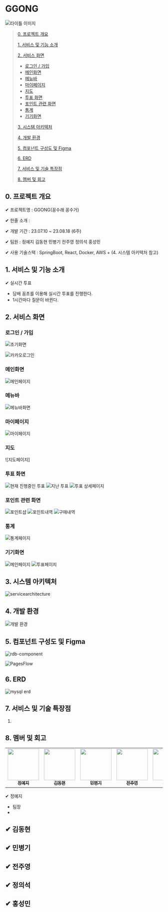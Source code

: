   # GGONG

![타이틀 이미지]()

> [0. 프로젝트 개요](#0-프로젝트-개요)
> 
> [1. 서비스 및 기능 소개](#1-서비스-및-기능-소개)
> 
> [2. 서비스 화면](#2-서비스-화면)
>   - [로그인 / 가입](#로그인--가입)
>   - [메인화면](#메인화면)
>   - [메뉴바](#메뉴바)
>   - [마이페이지](#마이페이지)
>   - [지도](#지도)
>   - [투표 화면](#투표-화면)
>   - [포인트 관련 화면](#포인트-관련-화면)
>   - [통계](#통계)
>   - [기기화면](#기기화면)
>   
> [3. 시스템 아키텍처](#3-시스템-아키텍처)
> 
> [4. 개발 환경](#4-개발-환경)
> 
> [5. 컴포넌트 구성도 및 Figma](#5-컴포넌트-구성도-및-figma)
> 
> [6. ERD](#6-erd)
> 
> [7. 서비스 및 기술 특장점](#7-서비스-및-기술-특장점)
> 
> [8. 멤버 및 회고](#8-멤버-및-회고)

## 0. 프로젝트 개요

✔ 프로젝트명 : GGONG(꽁수래 꽁수거)

✔ 한줄 소개 : 

✔ 개발 기간 : 23.07.10 ~ 23.08.18 (6주)

✔ 팀원 : 정예지 김동현 민병기 전주영 정의석 홍성민

✔ 사용 기술스택 : SpringBoot, React, Docker, AWS + (4. 시스템 아키텍처 참고)

## 1. 서비스 및 기능 소개

✔ 실시간 투표 
- 담배 꽁초를 이용해 실시간 투표를 진행한다.
- 1시간마다 질문이 바뀐다.

## 2. 서비스 화면


### 로그인 / 가입

![초기화면]()

![카카오로그인]()


### 메인화면

![메인페이지]()


### 메뉴바

![메뉴바화면]()

### 마이페이지

![마이페이지]()

### 지도

![지도페이지]


### 투표 화면

![현재 진행중인 투표]()
![지난 투표]()
![투표 상세페이지]()

### 포인트 관련 화면

![포인트샵]()
![포인트내역]()
![구매내역]()

### 통계

![통계페이지]()

### 기기화면

![메인페이지]()
![투표페이지]()

## 3. 시스템 아키텍처

![servicearchitecture]()


## 4. 개발 환경

![개발 환경]()


## 5. 컴포넌트 구성도 및 Figma

![rdb-component]()

![PagesFlow]()


## 6. ERD

![mysql erd]()

## 7. 서비스 및 기술 특장점

1. 

## 8. 멤버 및 회고

<table>
  <tr>
    <td align="center"><a href="https://github.com/ityeji"><img src="https://avatars.githubusercontent.com/u/110680436?v=4?s=100" width="100px;" alt=""/><br /><sub><b>정예지</b></sub></a><br /></td>
    <td align="center"><a href="https://github.com/"><img src="?s=100" width="100px;" alt=""/><br /><sub><b>김동현</b></sub></a><br /></td>      
    <td align="center"><a href="https://github.com/"><img src="?s=100" width="100px;" alt=""/><br /><sub><b>민병기</b></sub></a><br /></td>
    <td align="center"><a href="https://github.com/"><img src="?s=100" width="100px;" alt=""/><br /><sub><b>전주영</b></sub></a><br /></td>      
    <td align="center"><a href="https://github.com/ian813"><img src="https://avatars.githubusercontent.com/u/118112177?v=4?s=100" width="100px;" alt=""/><br /><sub><b>정의석</b></sub></a><br /></td>     
    <td align="center"><a href="https://github.com/HHongmoris"><img src="https://avatars.githubusercontent.com/u/122426101?v=4?s=100" width="100px;" alt=""/><br /><sub><b>홍성민</b></sub></a><br /></td>   
  </tr>
</table>


✔ 정예지 
- 팀장
- 
     

✔ 김동현 
- 
     

✔ 민병기 
- 
     

✔ 전주영
- 
     

✔ 정의석 
- 
     

✔ 홍성민
-
